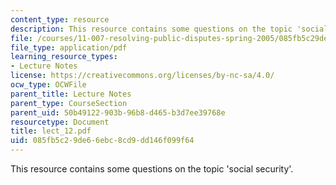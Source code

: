 ```yaml
---
content_type: resource
description: This resource contains some questions on the topic 'social security'.
file: /courses/11-007-resolving-public-disputes-spring-2005/085fb5c29de66ebc8cd9dd146f099f64_lect_12.pdf
file_type: application/pdf
learning_resource_types:
- Lecture Notes
license: https://creativecommons.org/licenses/by-nc-sa/4.0/
ocw_type: OCWFile
parent_title: Lecture Notes
parent_type: CourseSection
parent_uid: 50b49122-903b-96b8-d465-b3d7ee39768e
resourcetype: Document
title: lect_12.pdf
uid: 085fb5c2-9de6-6ebc-8cd9-dd146f099f64
---
```

This resource contains some questions on the topic 'social security'.